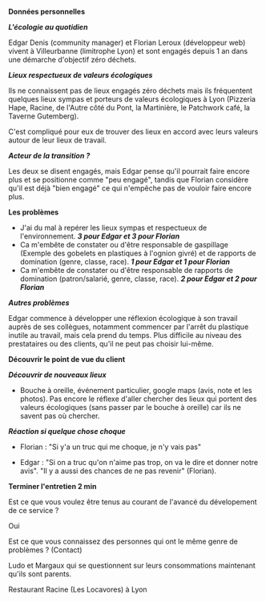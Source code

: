 **Données personnelles**

***L'écologie au quotidien***

Edgar Denis (community manager) et Florian Leroux (développeur web) vivent à Villeurbanne (limitrophe Lyon) et sont engagés depuis 1 an dans une démarche d'objectif zéro déchets.

***Lieux respectueux de valeurs écologiques***

Ils ne connaissent pas de lieux engagés zéro déchets mais ils fréquentent quelques lieux sympas et porteurs de valeurs écologiques à Lyon (Pizzeria Hape, Racine, de l'Autre côté du Pont, la Martinière, le Patchwork café, la Taverne Gutemberg).

C'est compliqué pour eux de trouver des lieux en accord avec leurs valeurs autour de leur lieux de travail.

***Acteur de la transition ?***

Les deux se disent engagés, mais Edgar pense qu'il pourrait faire encore plus et se positionne comme "peu engagé", tandis que Florian considère qu'il est déjà "bien engagé" ce qui n'empêche pas de vouloir faire encore plus.

**Les problèmes**

- J'ai du mal à repérer les lieux sympas et respectueux de l'environnement. ***3 pour Edgar et 3 pour Florian***
- Ca m'embête de constater ou d'être responsable de gaspillage (Exemple  des gobelets en plastiques à l'ognion givré) et de rapports de  domination (genre, classe, race). ***1 pour Edgar et 1 pour Florian***
- Ca m'embête de constater ou d'être responsable de rapports de domination (patron/salarié, genre, classe, race). ***2 pour Edgar et 2 pour Florian***

***Autres problèmes***

Edgar commence à développer une réflexion écologique à son travail auprès de ses collègues, notamment commencer par l'arrêt du plastique inutile au travail, mais cela prend du temps. Plus difficile au niveau des prestataires ou des clients, qu'il ne peut pas choisir lui-même.

**Découvrir le point de vue du client**

***Découvrir de nouveaux lieux***

- Bouche à oreille, événement particulier, google maps (avis, note et les photos). Pas encore le réflexe d'aller chercher des lieux qui portent des valeurs écologiques (sans passer par le bouche à oreille) car ils ne savent pas où chercher.



***Réaction si quelque chose choque***

- Florian : "Si y'a un truc qui me choque, je n'y vais pas"

- Edgar : "Si on a truc qu'on n'aime pas trop, on va le dire et donner notre avis". "Il y a aussi des chances de ne pas revenir" (Florian).


**Terminer l'entretien 2 min**

Est ce que vous voulez être tenus au courant de l'avancé du dévelopement de ce service ? 

Oui

Est ce que vous connaissez des personnes qui ont le même genre de problèmes ? (Contact) 

Ludo et Margaux qui se questionnent sur leurs consommations maintenant qu'ils sont parents.

Restaurant Racine (Les Locavores) à Lyon 
